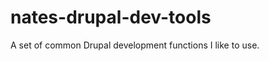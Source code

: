 nates-drupal-dev-tools
======================

A set of common Drupal development functions I like to use.
